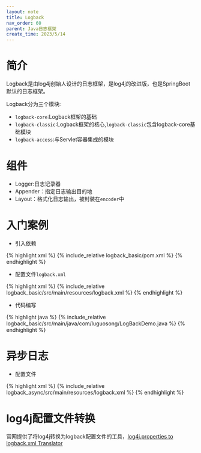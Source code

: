```yaml
---
layout: note
title: Logback
nav_order: 60
parent: Java日志框架
create_time: 2023/5/14
---
```


# 简介

Logback是由log4j创始人设计的日志框架，是log4j的改进版，也是SpringBoot默认的日志框架。

Logback分为三个模块:

- `logback-core`:Logback框架的基础
- `logback-classic`:Logback框架的核心,`logback-classic`包含logback-core基础模块
- `logback-access`:与Servlet容器集成的模块

# 组件

- Logger:日志记录器
- Appender：指定日志输出目的地
- Layout：格式化日志输出，被封装在`encoder`中

# 入门案例

- 引入依赖

{% highlight xml %}
{% include_relative logback_basic/pom.xml %}
{% endhighlight %}

- 配置文件`logback.xml`

{% highlight xml %}
{% include_relative logback_basic/src/main/resources/logback.xml %}
{% endhighlight %}

- 代码编写

{% highlight java %}
{% include_relative logback_basic/src/main/java/com/luguosong/LogBackDemo.java %}
{% endhighlight %}

# 异步日志

- 配置文件

{% highlight xml %}
{% include_relative logback_async/src/main/resources/logback.xml %}
{% endhighlight %}


# log4j配置文件转换

官网提供了将log4j转换为logback配置文件的工具，[log4j.properties to logback.xml Translator](https://logback.qos.ch/translator/services/propertiesTranslator.html)
